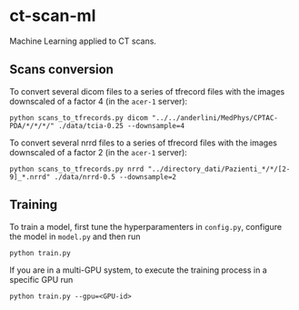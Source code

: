 # ct-scan-ml

Machine Learning applied to CT scans.

## Scans conversion

To convert several dicom files to a series of tfrecord files with the images downscaled of a factor 4 (in the `acer-1` server):

    python scans_to_tfrecords.py dicom "../../anderlini/MedPhys/CPTAC-PDA/*/*/*/" ./data/tcia-0.25 --downsample=4

To convert several nrrd files to a series of tfrecord files with the images downscaled of a factor 2 (in the `acer-1` server):

    python scans_to_tfrecords.py nrrd "../directory_dati/Pazienti_*/*/[2-9]_*.nrrd" ./data/nrrd-0.5 --downsample=2

## Training

To train a model, first tune the hyperparamenters in `config.py`, configure the model in `model.py` and then run

    python train.py

If you are in a multi-GPU system, to execute the training process in a specific GPU run

    python train.py --gpu=<GPU-id>

